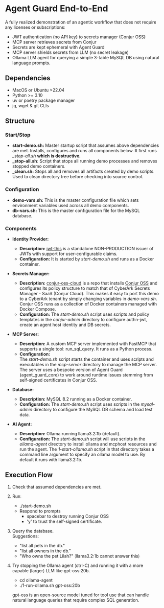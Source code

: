 # Agent Guard End-to-End

A fully realized demonstration of an agentic workflow that does not require any licenses or subscriptions:

- JWT authentication (no API key) to secrets manager (Conjur OSS)
- MCP server retrieves secrets from Conjur
- Secrets are kept ephemeral with Agent Guard
- MCP server shields secrets from LLM (no secret leakage)
- Ollama LLM agent for querying a simple 3-table MySQL DB using natural language prompts.

## Dependencies

- MacOS or Ubuntu >22.04
- Python >= 3.10
- uv or poetry package manager
- jq, wget & git CLIs

## Structure

### Start/Stop

- **start-demo.sh:** Master startup script that assumes above dependencies are met. Installs, configures and runs all components below. It first runs *_stop-all.sh* **which is destructive**.
- **_stop-all.sh:** Script that stops all running demo processes and removes stopped demo containers.
- **_clean.sh:** Stops all and removes all artifacts created by demo scripts. Used to clean directory tree before checking into source control.

### Configuration

- **demo-vars.sh:** This is the master configuration file which sets environment variables used across all demo components.
- **db-vars.sh:** This is the master configuration file for the MySQL database.

### Components

- **Identity Provider:**
    - **Description:** [jwt-this](https://github.com/tr1ck3r/jwt-this) is a standalone NON-PRODUCTION issuer of JWTs with support for user-configurable claims.
    - **Configuration:** It is started by *start-demo.sh* and runs as a Docker container.

- **Secrets Manager:**
    - **Description:** [conjur-oss-cloud](https://github.com/jodyhuntatx/conjur-oss-cloud) is a repo that installs [Conjur OSS](https://www.conjur.org/) and configures its policy structure to match that of CyberArk Secrets Manager - SaaS (Conjur Cloud). This makes it easy to port this demo to a CyberArk tenant by simply changing variables in *demo-vars.sh*. Conjur OSS runs as a collection of Docker containers managed with Docker Compose.
    - **Configuration:** The *start-demo.sh* script uses scripts and policy templates in the *conjur-admin* directory to configure authn-jwt, create an agent host identity and DB secrets.

- **MCP Server:**
    - **Description:** A custom MCP server implemented with FastMCP that supports a single tool: run_sql_query. It runs as a Python process.
    - **Configuration:**<br>
    The *start-demo.sh* script starts the container and uses scripts and executables in the  *mcp-server* directory to manage the MCP server. The server uses a bespoke version of Agent Guard (agent_guard_core) to work around runtime issues stemming from self-signed certificates in Conjur OSS.

- **Database:**
    - **Description:** MySQL 8.2 running as a Docker container.
    - **Configuration:** The *start-demo.sh* script uses scripts in the *mysql-admin* directory to configure the MySQL DB schema and load test data.

- **AI Agent:**
    - **Description:** Ollama running llama3.2:1b (default).
    - **Configuration:** The *start-demo.sh* script will use scripts in the *ollama-agent* directory to install ollama and mcphost resources and run the agent. The *1-start-ollama.sh* script in that directory takes a command line argument to specify an ollama model to use. By default it runs with llama3.2:1b.

## Execution Flow

1) Check that assumed dependencies are met.
2) Run:
    - ./start-demo.sh
    - Respond to prompts
        - spacebar to destroy running Conjur OSS
        - 'y' to trust the self-signed certificate.
3) Query the database.<br>
Suggestions:
    - "list all pets in the db."
    - "list all owners in the db."
    - "Who owns the pet Lilah?" (llama3.2:1b cannot answer this)
4) Try stopping the Ollama agent (ctrl-C) and running it with a more capable (larger) LLM like gpt-oss:20b.
    - cd ollama-agent
    - ./1-run-ollama.sh gpt-oss:20b

    gpt-oss is an open-source model tuned for tool use that can handle natural language queries that require complex SQL generation.